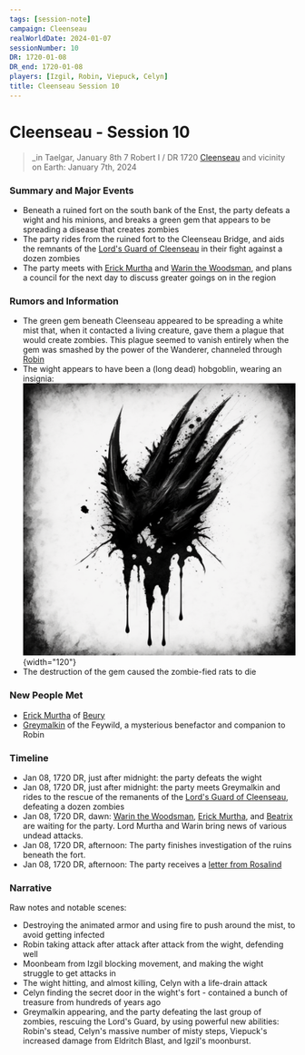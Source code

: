 ```yaml
---
tags: [session-note]
campaign: Cleenseau
realWorldDate: 2024-01-07
sessionNumber: 10
DR: 1720-01-08
DR_end: 1720-01-08
players: [Izgil, Robin, Viepuck, Celyn]
title: Cleenseau Session 10
---
```

# Cleenseau - Session 10
>_in Taelgar, January 8th
>7 Robert I / DR 1720
>[Cleenseau](<../../../gazetteer/greater-sembara/sembara/barony-of-aveil/cleenseau-region/cleenseau/cleenseau.md>) and vicinity
>on Earth: January 7th, 2024

### Summary and Major Events

* Beneath a ruined fort on the south bank of the Enst, the party defeats a wight and his minions, and breaks a green gem that appears to be spreading a disease that creates zombies
* The party rides from the ruined fort to the Cleenseau Bridge, and aids the remnants of the [Lord's Guard of Cleenseau](<../../../gazetteer/greater-sembara/sembara/barony-of-aveil/cleenseau-region/cleenseau/lord-s-guard-of-cleenseau.md>) in their fight against a dozen zombies
* The party meets with [Erick Murtha](<../../../people/sembarans/erick-murtha.md>) and [Warin the Woodsman](<../../../people/sembarans/warin-the-woodsman.md>), and plans a council for the next day to discuss greater goings on in the region

### Rumors and Information
* The green gem beneath Cleenseau appeared to be spreading a white mist that, when it contacted a living creature, gave them a plague that would create zombies. This plague seemed to vanish entirely when the gem was smashed by the power of the Wanderer, channeled through [Robin](<../../../people/pcs/cleenseau/robin-of-abenfyrd.md>)
* The wight appears to have been a (long dead) hobgoblin, wearing an insignia:
      ![Avatus Symbol Sketch](../../../assets/avatus-symbol-sketch.png){width="120"}
* The destruction of the gem caused the zombie-fied rats to die

### New People Met
* [Erick Murtha](<../../../people/sembarans/erick-murtha.md>) of [Beury](<../../../gazetteer/greater-sembara/sembara/barony-of-aveil/cleenseau-region/beury.md>)
* [Greymalkin](<../../../people/pcs/cleenseau/greymalkin.md>) of the Feywild, a mysterious benefactor and companion to Robin

### Timeline
* Jan 08, 1720 DR, just after midnight: the party defeats the wight
* Jan 08, 1720 DR, just after midnight: the party meets Greymalkin and rides to the rescue of the remanents of the [Lord's Guard of Cleenseau](<../../../gazetteer/greater-sembara/sembara/barony-of-aveil/cleenseau-region/cleenseau/lord-s-guard-of-cleenseau.md>), defeating a dozen zombies
* Jan 08, 1720 DR, dawn: [Warin the Woodsman](<../../../people/sembarans/warin-the-woodsman.md>), [Erick Murtha](<../../../people/sembarans/erick-murtha.md>), and [Beatrix](<../../../people/sembarans/beatrix-thorne.md>) are waiting for the party. Lord Murtha and Warin bring news of various undead attacks. 
* Jan 08, 1720 DR, afternoon: The party finishes investigation of the ruins beneath the fort.
* Jan 08, 1720 DR, afternoon: The party receives a [letter from Rosalind](<../letters-and-stories/letter-from-rosalind-january-6th.md>)
### Narrative

Raw notes and notable scenes:
* Destroying the animated armor and using fire to push around the mist, to avoid getting infected
* Robin taking attack after attack after attack from the wight, defending well 
* Moonbeam from Izgil blocking movement, and making the wight struggle to get attacks in
* The wight hitting, and almost killing, Celyn with a life-drain attack
* Celyn finding the secret door in the wight's fort - contained a bunch of treasure from hundreds of years ago
* Greymalkin appearing, and the party defeating the last group of zombies, rescuing the Lord's Guard, by using powerful new abilities: Robin's stead, Celyn's massive number of misty steps, Viepuck's increased damage from Eldritch Blast, and Igzil's moonburst.

